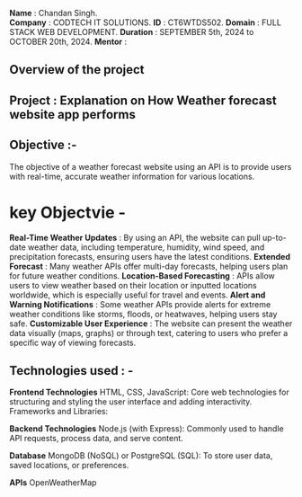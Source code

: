 **Name** : Chandan Singh. <br>
**Company** : CODTECH IT SOLUTIONS.
**ID** : CT6WTDS502.
**Domain** : FULL STACK WEB DEVELOPMENT.
**Duration** : SEPTEMBER 5th, 2024 to OCTOBER 20th, 2024.
**Mentor** :


## Overview of the project

## Project : Explanation on How Weather forecast website app performs

## Objective :-
The objective of a weather forecast website using an API is to provide users with real-time, accurate weather information for various locations.
# key Objectvie -

**Real-Time Weather Updates** : By using an API, the website can pull up-to-date weather data, including temperature, humidity, wind speed, and precipitation forecasts, ensuring users have the latest conditions.
**Extended Forecast** : Many weather APIs offer multi-day forecasts, helping users plan for future weather conditions.
**Location-Based Forecasting** : APIs allow users to view weather based on their location or inputted locations worldwide, which is especially useful for travel and events.
**Alert and Warning Notifications** : Some weather APIs provide alerts for extreme weather conditions like storms, floods, or heatwaves, helping users stay safe.
**Customizable User Experience** : The website can present the weather data visually (maps, graphs) or through text, catering to users who prefer a specific way of viewing forecasts.

## Technologies used : -

**Frontend Technologies**
HTML, CSS, JavaScript: Core web technologies for structuring and styling the user interface and adding interactivity.
Frameworks and Libraries:

**Backend Technologies**
Node.js (with Express): Commonly used to handle API requests, process data, and serve content.

**Database**
MongoDB (NoSQL) or PostgreSQL (SQL): To store user data, saved locations, or preferences.

**APIs**
OpenWeatherMap
